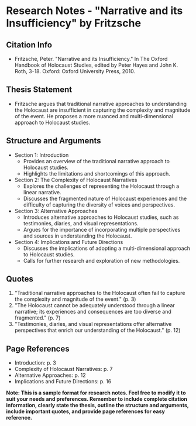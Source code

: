 # Research Notes - "Narrative and its Insufficiency" by Fritzsche

## Citation Info
- Fritzsche, Peter. "Narrative and its Insufficiency." In The Oxford Handbook of Holocaust Studies, edited by Peter Hayes and John K. Roth, 3-18. Oxford: Oxford University Press, 2010.

## Thesis Statement
- Fritzsche argues that traditional narrative approaches to understanding the Holocaust are insufficient in capturing the complexity and magnitude of the event. He proposes a more nuanced and multi-dimensional approach to Holocaust studies.

## Structure and Arguments
- Section 1: Introduction
  - Provides an overview of the traditional narrative approach to Holocaust studies.
  - Highlights the limitations and shortcomings of this approach.
- Section 2: The Complexity of Holocaust Narratives
  - Explores the challenges of representing the Holocaust through a linear narrative.
  - Discusses the fragmented nature of Holocaust experiences and the difficulty of capturing the diversity of voices and perspectives.
- Section 3: Alternative Approaches
  - Introduces alternative approaches to Holocaust studies, such as testimonies, diaries, and visual representations.
  - Argues for the importance of incorporating multiple perspectives and sources in understanding the Holocaust.
- Section 4: Implications and Future Directions
  - Discusses the implications of adopting a multi-dimensional approach to Holocaust studies.
  - Calls for further research and exploration of new methodologies.

## Quotes
1. "Traditional narrative approaches to the Holocaust often fail to capture the complexity and magnitude of the event." (p. 3)
2. "The Holocaust cannot be adequately understood through a linear narrative; its experiences and consequences are too diverse and fragmented." (p. 7)
3. "Testimonies, diaries, and visual representations offer alternative perspectives that enrich our understanding of the Holocaust." (p. 12)

## Page References
- Introduction: p. 3
- Complexity of Holocaust Narratives: p. 7
- Alternative Approaches: p. 12
- Implications and Future Directions: p. 16

**Note: This is a sample format for research notes. Feel free to modify it to suit your needs and preferences. Remember to include complete citation information, clearly state the thesis, outline the structure and arguments, include important quotes, and provide page references for easy reference.**
